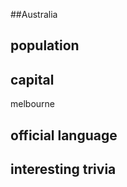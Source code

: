 ##Australia
## population


## capital
melbourne

 
## official language


## interesting trivia



